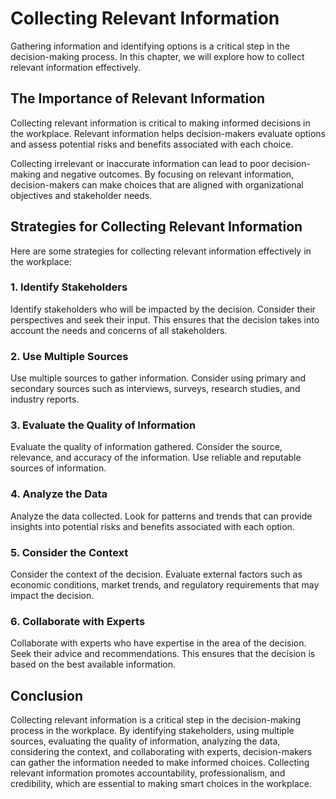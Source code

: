 Collecting Relevant Information
=========================================================================================

Gathering information and identifying options is a critical step in the decision-making process. In this chapter, we will explore how to collect relevant information effectively.

The Importance of Relevant Information
--------------------------------------

Collecting relevant information is critical to making informed decisions in the workplace. Relevant information helps decision-makers evaluate options and assess potential risks and benefits associated with each choice.

Collecting irrelevant or inaccurate information can lead to poor decision-making and negative outcomes. By focusing on relevant information, decision-makers can make choices that are aligned with organizational objectives and stakeholder needs.

Strategies for Collecting Relevant Information
----------------------------------------------

Here are some strategies for collecting relevant information effectively in the workplace:

### 1. Identify Stakeholders

Identify stakeholders who will be impacted by the decision. Consider their perspectives and seek their input. This ensures that the decision takes into account the needs and concerns of all stakeholders.

### 2. Use Multiple Sources

Use multiple sources to gather information. Consider using primary and secondary sources such as interviews, surveys, research studies, and industry reports.

### 3. Evaluate the Quality of Information

Evaluate the quality of information gathered. Consider the source, relevance, and accuracy of the information. Use reliable and reputable sources of information.

### 4. Analyze the Data

Analyze the data collected. Look for patterns and trends that can provide insights into potential risks and benefits associated with each option.

### 5. Consider the Context

Consider the context of the decision. Evaluate external factors such as economic conditions, market trends, and regulatory requirements that may impact the decision.

### 6. Collaborate with Experts

Collaborate with experts who have expertise in the area of the decision. Seek their advice and recommendations. This ensures that the decision is based on the best available information.

Conclusion
----------

Collecting relevant information is a critical step in the decision-making process in the workplace. By identifying stakeholders, using multiple sources, evaluating the quality of information, analyzing the data, considering the context, and collaborating with experts, decision-makers can gather the information needed to make informed choices. Collecting relevant information promotes accountability, professionalism, and credibility, which are essential to making smart choices in the workplace.
